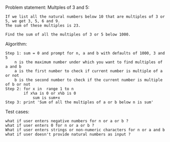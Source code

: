 Problem statement: Multples of 3 and 5:

	If we list all the natural numbers below 10 that are multiples of 3 or 5, we get 3, 5, 6 and 9. 
	The sum of these multiples is 23.

	Find the sum of all the multiples of 3 or 5 below 1000.

Algorithm:

	Step 1: sum = 0 and prompt for n, a and b with defaults of 1000, 3 and 5
		n is the maximum number under which you want to find multiples of a and b
		a is the first number to check if current number is multiple of a or not
		b is the second number to check if the current number is multiple of b or not
	Step 2: for x in  range 1 to n
			if x%a is 0 or x%b is 0
				sum is sum+x
	Step 3: print 'Sum of all the multiples of a or b below n is sum'

Test cases:

	what if user enters negative numbers for n or a or b ?
	what if user enters 0 for n or a or b ?
	What if user enters strings or non-numeric characters for n or a and b
	what if user doesn't provide natural numbers as input ? 
